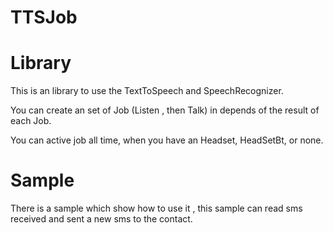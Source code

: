 TTSJob
======

# Library
This is an library to use the TextToSpeech and SpeechRecognizer.

You can create an set of Job (Listen , then Talk) in depends of the result of each Job.

You can active job all time, when you have an Headset, HeadSetBt, or none.



# Sample

There is a sample which show how to use it , this sample can read sms received and sent a new sms to the contact.
